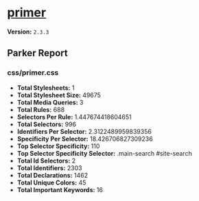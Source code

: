 # [primer]( http://primercss.io )

**Version:** `2.3.3`

## Parker Report

### css/primer.css

- **Total Stylesheets:** 1
- **Total Stylesheet Size:** 49675
- **Total Media Queries:** 3
- **Total Rules:** 688
- **Selectors Per Rule:** 1.447674418604651
- **Total Selectors:** 996
- **Identifiers Per Selector:** 2.3122489959839356
- **Specificity Per Selector:** 18.426706827309236
- **Top Selector Specificity:** 110
- **Top Selector Specificity Selector:** .main-search #site-search
- **Total Id Selectors:** 2
- **Total Identifiers:** 2303
- **Total Declarations:** 1462
- **Total Unique Colors:** 45
- **Total Important Keywords:** 16

